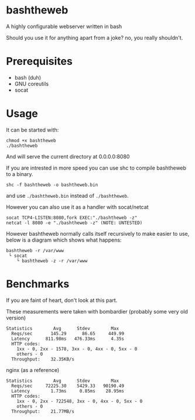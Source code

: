# bashtheweb
A highly configurable webserver written in bash

Should you use it for anything apart from a joke? no, you really shouldn't.

# Prerequisites
 - bash (duh)
 - GNU coreutils
 - socat

# Usage
It can be started with:
```
chmod +x bashtheweb
./bashtheweb
```
And will serve the current directory at 0.0.0.0:8080

If you are intrested in more speed you can use shc to compile bashtheweb to a binary.
```
shc -f bashtheweb -o bashtheweb.bin
```
and use `./bashtheweb.bin` instead of `./bashtheweb`.

However you can also use it as a handler with socat/netcat
```
socat TCP4-LISTEN:8080,fork EXEC:"./bashtheweb -z"
netcat -l 8080 -e "./bashtheweb -z" (NOTE: UNTESTED)
```

However bashtheweb normally calls itself recursively to make easier to use, below is a diagram which shows what happens:
```
bashtheweb -r /var/www
 └ socat
    └ bashtheweb -z -r /var/www
```

# Benchmarks

If you are faint of heart, don't look at this part.

These measurements were taken with bombardier (probably some very old version)

```
Statistics        Avg      Stdev        Max
  Reqs/sec       145.29      86.65     449.99
  Latency      811.98ms   476.33ms      4.35s
  HTTP codes:
    1xx - 0, 2xx - 1578, 3xx - 0, 4xx - 0, 5xx - 0
    others - 0
  Throughput:    32.35KB/s
```

nginx (as a reference)

```
Statistics        Avg      Stdev        Max
  Reqs/sec     72225.30    5429.33   90190.49
  Latency        1.73ms     0.85ms    28.95ms
  HTTP codes:
    1xx - 0, 2xx - 722548, 3xx - 0, 4xx - 0, 5xx - 0
    others - 0
  Throughput:    21.77MB/s
```